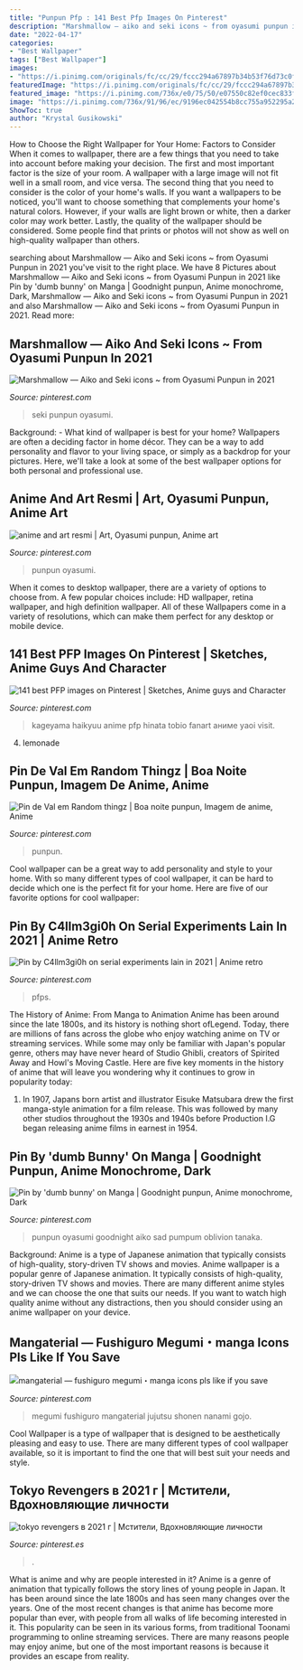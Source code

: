 ```yaml
---
title: "Punpun Pfp : 141 Best Pfp Images On Pinterest"
description: "Marshmallow — aiko and seki icons ~ from oyasumi punpun in 2021"
date: "2022-04-17"
categories:
- "Best Wallpaper"
tags: ["Best Wallpaper"]
images:
- "https://i.pinimg.com/originals/fc/cc/29/fccc294a67897b34b53f76d73c0f150b.png"
featuredImage: "https://i.pinimg.com/originals/fc/cc/29/fccc294a67897b34b53f76d73c0f150b.png"
featured_image: "https://i.pinimg.com/736x/e0/75/50/e07550c82ef0cec833fcd874170d5c2a--haikyuu-fanart-vitamins.jpg"
image: "https://i.pinimg.com/736x/91/96/ec/9196ec042554b8cc755a952295a2a811.jpg"
ShowToc: true
author: "Krystal Gusikowski"
---
```



How to Choose the Right Wallpaper for Your Home: Factors to Consider
When it comes to wallpaper, there are a few things that you need to take into account before making your decision. The first and most important factor is the size of your room. A wallpaper with a large image will not fit well in a small room, and vice versa. 
The second thing that you need to consider is the color of your home's walls. If you want a wallpapers to be noticed, you'll want to choose something that complements your home's natural colors. However, if your walls are light brown or white, then a darker color may work better. 
Lastly, the quality of the wallpaper should be considered. Some people find that prints or photos will not show as well on high-quality wallpaper than others.

	

		
searching about Marshmallow — Aiko and Seki icons ~ from Oyasumi Punpun in 2021 you've visit to the right place. We have 8 Pictures about Marshmallow — Aiko and Seki icons ~ from Oyasumi Punpun in 2021 like Pin by &#039;dumb bunny&#039; on Manga | Goodnight punpun, Anime monochrome, Dark, Marshmallow — Aiko and Seki icons ~ from Oyasumi Punpun in 2021 and also Marshmallow — Aiko and Seki icons ~ from Oyasumi Punpun in 2021. Read more:
		
    
## Marshmallow — Aiko And Seki Icons ~ From Oyasumi Punpun In 2021

<img loading=lazy src="https://i.pinimg.com/236x/26/08/40/26084041a69686372b7c58a1ba05d389.jpg?nii=t" onerror="this.onerror=null;this.src='https://tse2.mm.bing.net/th?id=OIP.l6NcDd2y6d2gTvvum0jKeQAAAA&amp;pid=15.1';" alt="Marshmallow — Aiko and Seki icons ~ from Oyasumi Punpun in 2021">

_Source: pinterest.com_

>seki punpun oyasumi. 

	

Background: - What kind of wallpaper is best for your home?
Wallpapers are often a deciding factor in home décor. They can be a way to add personality and flavor to your living space, or simply as a backdrop for your pictures. Here, we'll take a look at some of the best wallpaper options for both personal and professional use.

    
## Anime And Art Resmi | Art, Oyasumi Punpun, Anime Art

<img loading=lazy src="https://i.pinimg.com/736x/e4/ab/5b/e4ab5bdeb6b6bcf1958f601121cae9f9--oyasumi-punpun-movie-characters.jpg" onerror="this.onerror=null;this.src='https://tse4.mm.bing.net/th?id=OIP.NpqGP0TL_2f6UFxHX9ZgtgHaHa&amp;pid=15.1';" alt="anime and art resmi | Art, Oyasumi punpun, Anime art">

_Source: pinterest.com_

>punpun oyasumi. 

	

When it comes to desktop wallpaper, there are a variety of options to choose from. A few popular choices include: HD wallpaper, retina wallpaper, and high definition wallpaper. All of these Wallpapers come in a variety of resolutions, which can make them perfect for any desktop or mobile device. 

    
## 141 Best PFP Images On Pinterest | Sketches, Anime Guys And Character

<img loading=lazy src="https://i.pinimg.com/736x/e0/75/50/e07550c82ef0cec833fcd874170d5c2a--haikyuu-fanart-vitamins.jpg" onerror="this.onerror=null;this.src='https://tse2.mm.bing.net/th?id=OIP.snpJyX43RhaSLB2kZRbsOAHaKW&amp;pid=15.1';" alt="141 best PFP images on Pinterest | Sketches, Anime guys and Character">

_Source: pinterest.com_

>kageyama haikyuu anime pfp hinata tobio fanart аниме yaoi visit. 

	

4. lemonade 

    
## Pin De Val Em Random Thingz | Boa Noite Punpun, Imagem De Anime, Anime

<img loading=lazy src="https://i.pinimg.com/736x/91/96/ec/9196ec042554b8cc755a952295a2a811.jpg" onerror="this.onerror=null;this.src='https://tse1.mm.bing.net/th?id=OIP.jyHdwX_LBw-GxBLgmSfmMwHaHa&amp;pid=15.1';" alt="Pin de Val em Random thingz | Boa noite punpun, Imagem de anime, Anime">

_Source: pinterest.com_

>punpun. 

	

Cool wallpaper can be a great way to add personality and style to your home. With so many different types of cool wallpaper, it can be hard to decide which one is the perfect fit for your home. Here are five of our favorite options for cool wallpaper: 

    
## Pin By C4llm3gi0h On Serial Experiments Lain In 2021 | Anime Retro

<img loading=lazy src="https://i.pinimg.com/736x/28/c3/b3/28c3b3dffb473beb9288588f39906cc4.jpg" onerror="this.onerror=null;this.src='https://tse1.mm.bing.net/th?id=OIP.pX9Yr2d1tNudPhqiGwY1owAAAA&amp;pid=15.1';" alt="Pin by C4llm3gi0h on serial experiments lain in 2021 | Anime retro">

_Source: pinterest.com_

>pfps. 

	

The History of Anime: From Manga to Animation
Anime has been around since the late 1800s, and its history is nothing short ofLegend. Today, there are millions of fans across the globe who enjoy watching anime on TV or streaming services. While some may only be familiar with Japan's popular genre, others may have never heard of Studio Ghibli, creators of Spirited Away and Howl's Moving Castle. Here are five key moments in the history of anime that will leave you wondering why it continues to grow in popularity today:
1) In 1907, Japans born artist and illustrator Eisuke Matsubara drew the first manga-style animation for a film release. This was followed by many other studios throughout the 1930s and 1940s before Production I.G began releasing anime films in earnest in 1954.

    
## Pin By &#039;dumb Bunny&#039; On Manga | Goodnight Punpun, Anime Monochrome, Dark

<img loading=lazy src="https://i.pinimg.com/originals/fc/cc/29/fccc294a67897b34b53f76d73c0f150b.png" onerror="this.onerror=null;this.src='https://tse2.mm.bing.net/th?id=OIP.CZ_VlOlZST1P7OWL1qdVSgHaGM&amp;pid=15.1';" alt="Pin by &#039;dumb bunny&#039; on Manga | Goodnight punpun, Anime monochrome, Dark">

_Source: pinterest.com_

>punpun oyasumi goodnight aiko sad pumpum oblivion tanaka. 

	

Background: Anime is a type of Japanese animation that typically consists of high-quality, story-driven TV shows and movies.
Anime wallpaper is a popular genre of Japanese animation. It typically consists of high-quality, story-driven TV shows and movies. There are many different anime styles and we can choose the one that suits our needs. If you want to watch high quality anime without any distractions, then you should consider using an anime wallpaper on your device.

    
## Mangaterial — Fushiguro Megumi・manga Icons Pls Like If You Save

<img loading=lazy src="https://i.pinimg.com/originals/92/e5/e7/92e5e7d227f87be26dfe669c382d3c4f.jpg" onerror="this.onerror=null;this.src='https://tse1.mm.bing.net/th?id=OIP.VF-IX1Dznm770dij8tV9EQHaHa&amp;pid=15.1';" alt="mangaterial — fushiguro megumi・manga icons pls like if you save">

_Source: pinterest.com_

>megumi fushiguro mangaterial jujutsu shonen nanami gojo. 

	

Cool Wallpaper is a type of wallpaper that is designed to be aesthetically pleasing and easy to use. There are many different types of cool wallpaper available, so it is important to find the one that will best suit your needs and style.

    
## Tokyo Revengers в 2021 г | Мстители, Вдохновляющие личности

<img loading=lazy src="https://i.pinimg.com/736x/6f/16/40/6f1640899c57d3dc648fc6d191a41ce0.jpg" onerror="this.onerror=null;this.src='https://tse2.mm.bing.net/th?id=OIP.2h-HZ8G7hvL1A-P1jlw9zAHaFs&amp;pid=15.1';" alt="tokyo revengers в 2021 г | Мстители, Вдохновляющие личности">

_Source: pinterest.es_

>. 

	

What is anime and why are people interested in it?
Anime is a genre of animation that typically follows the story lines of young people in Japan. It has been around since the late 1800s and has seen many changes over the years. One of the most recent changes is that anime has become more popular than ever, with people from all walks of life becoming interested in it. This popularity can be seen in its various forms, from traditional Toonami programming to online streaming services. There are many reasons people may enjoy anime, but one of the most important reasons is because it provides an escape from reality.

